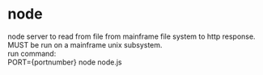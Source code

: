 # node
node server to read from file from mainframe file system to http response. <br />
MUST be run on a mainframe unix subsystem.<br />
run command:<br />
PORT={portnumber} node node.js<br />
